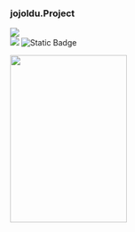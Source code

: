 ### jojoldu.Project

<!-- <img src="https://img.shields.io/badge/표시할이름-(#빼고)색상?style=for-the-badge&logo=기술스택아이콘&logoColor=white"> -->

<a href="https://hits.seeyoufarm.com"><img src="https://hits.seeyoufarm.com/api/count/incr/badge.svg?url=https%3A%2F%2Fgithub.com%2Fbeomth%2Fjojoldu.Project&count_bg=%2379C83D&title_bg=%23555555&icon=&icon_color=%23E7E7E7&title=hits&edge_flat=false"/></a>
<br/>
<img src="https://img.shields.io/badge/Spring Boot-6DB33F?style=for-the-badge&logo=springboot&logoColor=white"/>
<img alt="Static Badge" src="https://img.shields.io/badge/Java-orange?style=flat-square&logo=java&logoColor=orange"/>


<!--책 이미지-->
<img src="https://github.com/beomth/jojoldu.Project/assets/76798832/5c3791f4-a58d-40ba-b6c4-6565c3201df8" width="210" height="300">  


